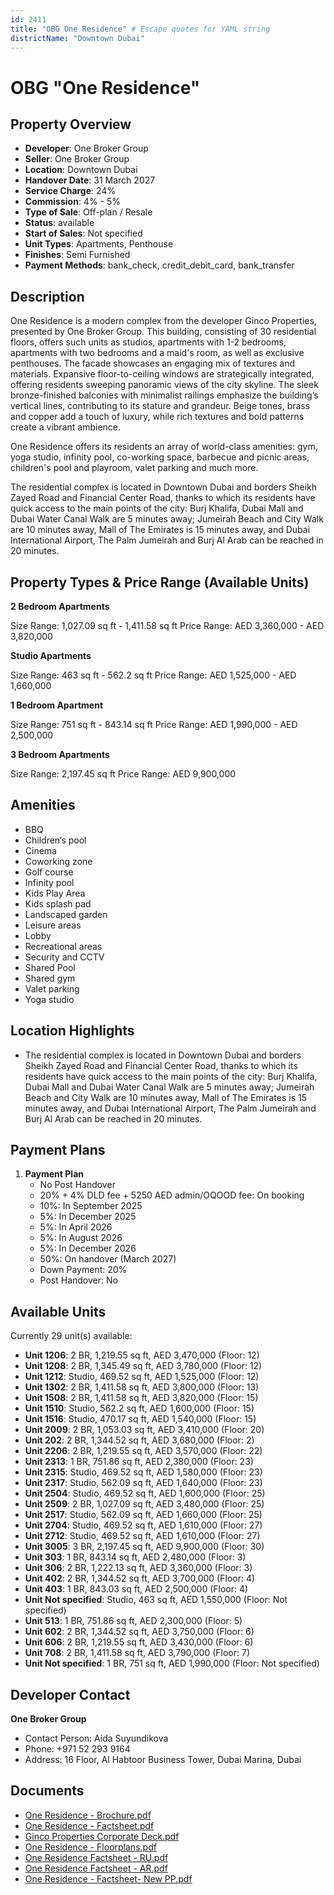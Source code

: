 ```yaml
---
id: 2411
title: "OBG One Residence" # Escape quotes for YAML string
districtName: "Downtown Dubai"
---
```


# OBG "One Residence"

## Property Overview
- **Developer**: One Broker Group
- **Seller**: One Broker Group
- **Location**: Downtown Dubai
- **Handover Date**: 31 March 2027
- **Service Charge**: 24%
- **Commission**: 4% - 5%
- **Type of Sale**: Off-plan / Resale
- **Status**: available
- **Start of Sales**: Not specified
- **Unit Types**: Apartments, Penthouse
- **Finishes**: Semi Furnished
- **Payment Methods**: bank_check, credit_debit_card, bank_transfer

## Description
One Residence is a modern complex from the developer Ginco Properties, presented by One Broker Group. This building, consisting of 30 residential floors, offers such units as studios, apartments with 1-2 bedrooms, apartments with two bedrooms and a maid's room, as well as exclusive penthouses. The facade showcases an engaging mix of textures and materials. Expansive floor-to-ceiling windows are strategically integrated, offering residents sweeping panoramic views of the city skyline. The sleek bronze-finished balconies with minimalist railings emphasize the building’s vertical lines, contributing to its stature and grandeur. Beige tones, brass and copper add a touch of luxury, while rich textures and bold patterns create a vibrant ambience.

One Residence offers its residents an array of world-class amenities: gym, yoga studio, infinity pool, co-working space, barbecue and picnic areas, children's pool and playroom, valet parking and much more.

The residential complex is located in Downtown Dubai and borders Sheikh Zayed Road and Financial Center Road, thanks to which its residents have quick access to the main points of the city: Burj Khalifa, Dubai Mall and Dubai Water Canal Walk are 5 minutes away; Jumeirah Beach and City Walk are 10 minutes away, Mall of The Emirates is 15 minutes away, and Dubai International Airport, The Palm Jumeirah and Burj Al Arab can be reached in 20 minutes.

## Property Types & Price Range (Available Units)
**2 Bedroom Apartments**

Size Range: 1,027.09 sq ft - 1,411.58 sq ft
Price Range: AED 3,360,000 - AED 3,820,000

**Studio Apartments**

Size Range: 463 sq ft - 562.2 sq ft
Price Range: AED 1,525,000 - AED 1,660,000

**1 Bedroom Apartment**

Size Range: 751 sq ft - 843.14 sq ft
Price Range: AED 1,990,000 - AED 2,500,000

**3 Bedroom Apartments**

Size Range: 2,197.45 sq ft
Price Range: AED 9,900,000

## Amenities
- BBQ
- Children’s pool
- Cinema
- Coworking zone
- Golf course
- Infinity pool
- Kids Play Area
- Kids splash pad
- Landscaped garden
- Leisure areas
- Lobby
- Recreational areas
- Security and CCTV
- Shared Pool
- Shared gym
- Valet parking
- Yoga studio

## Location Highlights
- The residential complex is located in Downtown Dubai and borders Sheikh Zayed Road and Financial Center Road, thanks to which its residents have quick access to the main points of the city: Burj Khalifa, Dubai Mall and Dubai Water Canal Walk are 5 minutes away; Jumeirah Beach and City Walk are 10 minutes away, Mall of The Emirates is 15 minutes away, and Dubai International Airport, The Palm Jumeirah and Burj Al Arab can be reached in 20 minutes.

## Payment Plans
1. **Payment Plan**
   - No Post Handover
   - 20% + 4% DLD fee + 5250 AED admin/OQOOD fee: On booking
   - 10%: In September 2025
   - 5%: In December 2025
   - 5%: In April 2026
   - 5%: In August 2026
   - 5%: In December 2026
   - 50%: On handover (March 2027)
   - Down Payment: 20%
   - Post Handover: No

## Available Units
Currently 29 unit(s) available:
- **Unit 1206**: 2 BR, 1,219.55 sq ft, AED 3,470,000 (Floor: 12)
- **Unit 1208**: 2 BR, 1,345.49 sq ft, AED 3,780,000 (Floor: 12)
- **Unit 1212**: Studio, 469.52 sq ft, AED 1,525,000 (Floor: 12)
- **Unit 1302**: 2 BR, 1,411.58 sq ft, AED 3,800,000 (Floor: 13)
- **Unit 1508**: 2 BR, 1,411.58 sq ft, AED 3,820,000 (Floor: 15)
- **Unit 1510**: Studio, 562.2 sq ft, AED 1,600,000 (Floor: 15)
- **Unit 1516**: Studio, 470.17 sq ft, AED 1,540,000 (Floor: 15)
- **Unit 2009**: 2 BR, 1,053.03 sq ft, AED 3,410,000 (Floor: 20)
- **Unit 202**: 2 BR, 1,344.52 sq ft, AED 3,680,000 (Floor: 2)
- **Unit 2206**: 2 BR, 1,219.55 sq ft, AED 3,570,000 (Floor: 22)
- **Unit 2313**: 1 BR, 751.86 sq ft, AED 2,380,000 (Floor: 23)
- **Unit 2315**: Studio, 469.52 sq ft, AED 1,580,000 (Floor: 23)
- **Unit 2317**: Studio, 562.09 sq ft, AED 1,640,000 (Floor: 23)
- **Unit 2504**: Studio, 469.52 sq ft, AED 1,600,000 (Floor: 25)
- **Unit 2509**: 2 BR, 1,027.09 sq ft, AED 3,480,000 (Floor: 25)
- **Unit 2517**: Studio, 562.09 sq ft, AED 1,660,000 (Floor: 25)
- **Unit 2704**: Studio, 469.52 sq ft, AED 1,610,000 (Floor: 27)
- **Unit 2712**: Studio, 469.52 sq ft, AED 1,610,000 (Floor: 27)
- **Unit 3005**: 3 BR, 2,197.45 sq ft, AED 9,900,000 (Floor: 30)
- **Unit 303**: 1 BR, 843.14 sq ft, AED 2,480,000 (Floor: 3)
- **Unit 306**: 2 BR, 1,222.13 sq ft, AED 3,360,000 (Floor: 3)
- **Unit 402**: 2 BR, 1,344.52 sq ft, AED 3,700,000 (Floor: 4)
- **Unit 403**: 1 BR, 843.03 sq ft, AED 2,500,000 (Floor: 4)
- **Unit Not specified**: Studio, 463 sq ft, AED 1,550,000 (Floor: Not specified)
- **Unit 513**: 1 BR, 751.86 sq ft, AED 2,300,000 (Floor: 5)
- **Unit 602**: 2 BR, 1,344.52 sq ft, AED 3,750,000 (Floor: 6)
- **Unit 606**: 2 BR, 1,219.55 sq ft, AED 3,430,000 (Floor: 6)
- **Unit 708**: 2 BR, 1,411.58 sq ft, AED 3,790,000 (Floor: 7)
- **Unit Not specified**: 1 BR, 751 sq ft, AED 1,990,000 (Floor: Not specified)

## Developer Contact
**One Broker Group**
- Contact Person: Aida Suyundikova
- Phone: +971 52 293 9164
- Address: 16 Floor, Al Habtoor Business Tower, Dubai Marina, Dubai

## Documents
- [One Residence - Brochure.pdf](https://cdn.geniemap.net/2024/07/16/PZNdyoa69lLQlcO26BfBWOGjqzvUSZbtOgluGKjS.pdf)
- [One Residence - Factsheet.pdf](https://cdn.geniemap.net/2024/07/16/B8JjhWePnYarZDIoEoZxNrriw7dc4wzWWcrx2ghH.pdf)
- [Ginco Properties Corporate Deck.pdf](https://cdn.geniemap.net/2024/07/16/fC9NXU2lCmIfpBYkqKT2YenbqysfJNz9k39jxcFO.pdf)
- [One Residence - Floorplans.pdf](https://cdn.geniemap.net/2024/07/16/Uel5dOnjsM0wtwnZBAv2EuTlD0VSDdhboxOgOx9e.pdf)
- [One Residence Factsheet - RU.pdf](https://cdn.geniemap.net/2024/08/23/6hR7h1hAS02aVRc1L7kYe69OiR32c3jhiBb4zwlX.pdf)
- [One Residence Factsheet - AR.pdf](https://cdn.geniemap.net/2024/08/23/wHrPjSIJ4wzTCFpI3vlEHWpJQl6extuJca35D6HW.pdf)
- [One Residence - Factsheet- New PP.pdf](https://cdn.geniemap.net/2025/01/10/d0mywVFUjYT0mezgBuG75wfdfeRBL08LXz0uw6fu.pdf)
